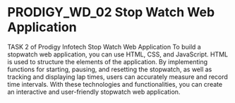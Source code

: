 # PRODIGY_WD_02 Stop Watch Web Application
TASK 2 of Prodigy Infotech Stop Watch Web Application
To build a stopwatch web application, you can use HTML, CSS, and JavaScript.
HTML is used to structure the elements of the application.
By implementing functions for starting, pausing, and resetting the stopwatch, as well as tracking and displaying lap times, users can accurately measure and record time intervals.
With these technologies and functionalities, you can create an interactive and user-friendly stopwatch web application.
